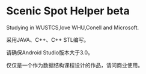 # Scenic Spot Helper beta
Studying in WUSTCS,love WHU,Conell and Microsoft.

采用JAVA、C++、C++ STL编写。

请确保Android Studio版本大于3.0。

仅仅是一个作为数据结构课程设计的作品，请问商业使用。
